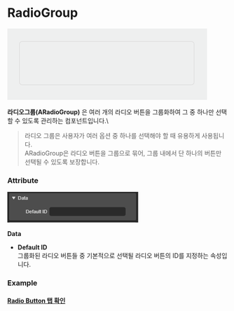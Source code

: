 # RadioGroup

![](../../.gitbook/assets/radiogroup-comp-00.png)

**라디오그룹(ARadioGroup)** 은 여러 개의 라디오 버튼을 그룹화하여 그 중 하나만 선택할 수 있도록 관리하는 컴포넌트입니다.\


> 라디오 그룹은 사용자가 여러 옵션 중 하나를 선택해야 할 때 유용하게 사용됩니다.\
> ARadioGroup은 라디오 버튼을 그룹으로 묶어, 그룹 내에서 단 하나의 버튼만 선택될 수 있도록 보장합니다.

### Attribute

![](../../.gitbook/assets/rg.png)

**Data**

* **Default ID**\
  그룹화된 라디오 버튼들 중 기본적으로 선택될 라디오 버튼의 ID를 지정하는 속성입니다.

### Example

#### [Radio Button 탭 확인](<05  Radio Button.md>)
